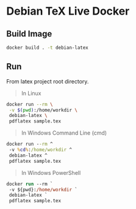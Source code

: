 # Debian TeX Live Docker

## Build Image

```sh
docker build . -t debian-latex
```

## Run
From latex project root directory. 

> In Linux
```sh
docker run --rm \
 -v $(pwd):/home/workdir \
 debian-latex \
 pdflatex sample.tex
```

> In Windows Command Line (cmd)
```cmd
docker run --rm ^
 -v %cd%:/home/workdir ^
 debian-latex ^
 pdflatex sample.tex
```

> In Windows PowerShell
```ps
docker run --rm `
 -v ${pwd}:/home/workdir `
 debian-latex `
 pdflatex sample.tex
```
